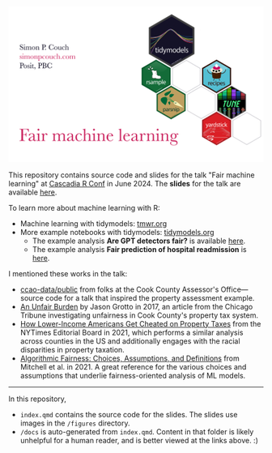 ![A poster displaying the talk title, "Fair machine learning," as well as my name and website simonpcouch.com. Beside the text is a set of six hexagonal logos, showing hex stickers for selected tidymodels packages.](figures/hero.png)

This repository contains source code and slides for the talk "Fair machine learning" at [Cascadia R Conf](https://cascadiarconf.org/) in June 2024. The **slides** for the talk are available [here](https://simonpcouch.github.io/cascadia-24).

To learn more about machine learning with R:

- Machine learning with tidymodels: [tmwr.org](tmwr.org)
- More example notebooks with tidymodels: [tidymodels.org](tidymodels.org)
  * The example analysis **Are GPT detectors fair?** is available [here](https://www.tidymodels.org/learn/work/fairness-detectors/).
  * The example analysis **Fair prediction of hospital readmission** is [here](https://www.tidymodels.org/learn/work/fairness-readmission/).

I mentioned these works in the talk:

* [ccao-data/public](github.com/ccao-data/public) from folks at the Cook County Assessor's Office—source code for a talk that inspired the property assessment example.
* [An Unfair Burden](https://apps.chicagotribune.com/news/watchdog/cook-county-property-tax-divide/assessments.html) by Jason Grotto in 2017, an article from the Chicago Tribune investigating unfairness in Cook County's property tax system.
* [How Lower-Income Americans Get Cheated on Property Taxes](https://www.nytimes.com/2021/04/03/opinion/sunday/property-taxes-housing-assessment-inequality.html) from the NYTimes Editorial Board in 2021, which performs a similar analysis across counties in the US and additionally engages with the racial disparities in property taxation.
* [Algorithmic Fairness: Choices, Assumptions, and Definitions](https://www.annualreviews.org/content/journals/10.1146/annurev-statistics-042720-125902) from Mitchell et al. in 2021. A great reference for the various choices and assumptions that underlie fairness-oriented analysis of ML models.

----

In this repository,

-   `index.qmd` contains the source code for the slides. The slides use images in the `/figures` directory.
-   `/docs` is auto-generated from `index.qmd`. Content in that folder is likely unhelpful for a human reader, and is better viewed at the links above. :)
